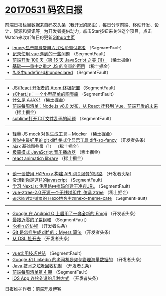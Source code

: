 # [20170531 码农日报](http://hao.caibaojian.com/date/2017/05/31)

[前端日报](http://caibaojian.com/c/news)栏目数据来自[码农头条](http://hao.caibaojian.com/)（我开发的爬虫），每日分享前端、移动开发、设计、资源和资讯等，为开发者提供动力，点击Star按钮来关注这个项目，点击Watch来收听每日的更新[Github主页](https://github.com/kujian/frontendDaily)
* [jquery显示隐藏常用方式性能测试报告](http://hao.caibaojian.com/39732.html) （SegmentFault）
* [记录使用 vue 遇到的一些问题](http://hao.caibaojian.com/39722.html) （SegmentFault）
* [前端开发 100 天（第 15 天 JavaScript 之美 (1)）](http://hao.caibaojian.com/39688.html) （稀土掘金）
* [基础——重中之重之 JS 的变量的声明](http://hao.caibaojian.com/39697.html) （稀土掘金）
* [#JS中undefined和undeclared](http://hao.caibaojian.com/39729.html) （SegmentFault）

***
* [JS/React 开发者的 Atom 终极配置](http://hao.caibaojian.com/39723.html) （SegmentFault）
* [sChart.js：一个小型简单的图表库](http://hao.caibaojian.com/39724.html) （SegmentFault）
* [什么是 AJAX?](http://hao.caibaojian.com/39690.html) （稀土掘金）
* [前端每周清单：Node.js v8.0 发布，从 React 迁移到 Vue，前端开发的未来](http://hao.caibaojian.com/39693.html) （稀土掘金）
* [sublime打开TXT文件乱码的问题](http://hao.caibaojian.com/39731.html) （SegmentFault）

***
* [轻量 JS mock 对象生成工具 &#8211; Mocker](http://hao.caibaojian.com/39694.html) （稀土掘金）
* [传说中最好用的 git diff 格式化显示工具 diff-so-fancy](http://hao.caibaojian.com/39742.html) （开发者头条）
* [ajax 基础那些事（1）](http://hao.caibaojian.com/39695.html) （稀土掘金）
* [极简模式 JavaScript 音乐播放器](http://hao.caibaojian.com/39696.html) （稀土掘金）
* [react animation library](http://hao.caibaojian.com/39691.html) （稀土掘金）

***
* [谈一谈使用 HAProxy 构建 API 网关服务的思路](http://hao.caibaojian.com/39741.html) （开发者头条）
* [没想到你是这样的javascript](http://hao.caibaojian.com/39721.html) （SegmentFault）
* [学习 Next.js: 使用路由掩码创建干净的URL](http://hao.caibaojian.com/39726.html) （SegmentFault）
* [vue-ztree-2.0 开源一个无线树组件, 仿造 ztree](http://hao.caibaojian.com/39689.html) （稀土掘金）
* [追求阅读舒适度的 Hexo博客主题hexo-theme-cafe](http://hao.caibaojian.com/39728.html) （SegmentFault）

***
* [Google 在 Android O 上启用了一套全新的 Emoji](http://hao.caibaojian.com/39751.html) （开发者头条）
* [最接近零的子数组和](http://hao.caibaojian.com/39730.html) （SegmentFault）
* [Kotlin 的协程](http://hao.caibaojian.com/39752.html) （开发者头条）
* [Git 是怎样生成 diff 的：Myers 算法](http://hao.caibaojian.com/39733.html) （开发者头条）
* [从 DSL 扯开去](http://hao.caibaojian.com/39748.html) （开发者头条）

***
* [vue实用技巧总结](http://hao.caibaojian.com/39727.html) （SegmentFault）
* [Google 和 Linkedin 的老司机是如何管理海量数据的](http://hao.caibaojian.com/39749.html) （开发者头条）
* [Java 技术之垃圾回收机制](http://hao.caibaojian.com/39739.html) （开发者头条）
* [前端每周清单第 4 期](http://hao.caibaojian.com/39718.html) （SegmentFault）
* [iOS App 连接外设的几种方式](http://hao.caibaojian.com/39750.html) （开发者头条）

日报维护作者：[前端开发博客](http://caibaojian.com/) 